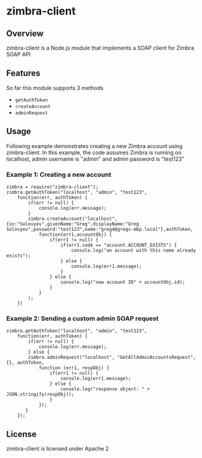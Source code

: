 #  zimbra-client #
## Overview ##
zimbra-client is a Node.js module that implements a SOAP client for Zimbra SOAP API

## Features ##
So far this module supports 3 methods
* `getAuthToken`
* `createAccount`
* `adminRequest`

## Usage ##
Following example demonstrates creating a new Zimbra account using zimbra-client. In this example, the code assumes Zimbra is running on localhost, admin username is "admin" and admin password is "test123"

### Example 1: Creating a new account ###

    zimbra = require("zimbra-client");
    zimbra.getAuthToken("localhost", "admin", "test123",
        function(err, authToken) {
            if(err != null) {
                console.log(err.message);
            }
            zimbra.createAccount("localhost",{sn:"Solovyev",givenName:"Greg",displayName:"Greg Solovyev",password:"test123",name:"greg4@gregs-mbp.local"},authToken,
                function(err1,accountObj) {
                    if(err1 != null) {
                        if(err1.code == "account.ACCOUNT_EXISTS") {
                            console.log("an account with this name already exists");
                        } else {
                            console.log(err1.message);
                        }
                    } else {
                        console.log("new account ID" + accountObj.id);
                    }
                }
            );
        })

### Example 2: Sending a custom admin SOAP request ###
    zimbra.getAuthToken("localhost", "admin", "test123",
        function(err, authToken) {
            if(err != null) {
                console.log(err.message);
            } else {
            zimbra.adminRequest("localhost", "GetAllAdminAccountsRequest", {}, authToken,
                function (err1, respObj) {
                    if(err1 != null) {
                        console.log(err1.message);
                    } else {
                        console.log("response object: " + JSON.stringify(respObj));
                    }
                });
           }
        });
## License ##
zimbra-client is licensed under Apache 2

